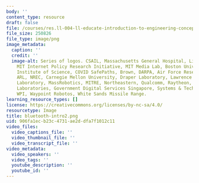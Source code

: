 ```yaml
---
body: ''
content_type: resource
draft: false
file: /courses/res.ll-004-ll-educate-introduction-to-engineering-concepts-spring-2022/bluetooth-intro2.png
file_size: 250826
file_type: image/png
image_metadata:
  caption: ''
  credit: ''
  image-alt: Series of logos. CSAIL, Massachusetts General Hospital, Lincoln Laboratory,
    MIT Internet Policy Research Initiative, MIT Media Lab, Boston University, Weizmann
    Institute of Science, COVID SafePaths, Brown, DARPA, Air Force Research Laboratory,
    ARL, NREC, Carnegie Mellon University, Draper Laboratory, Lawrence Livermore National
    Laboratory, MassRobotics, MITRE, Northeastern, Qualcomm, Raytheon, Sandia National
    Laboratories, Government Digital Services Singapore, Systems & Technology Research,
    WPI, Waypoint Robotos, White Sands Missile Range.
learning_resource_types: []
license: https://creativecommons.org/licenses/by-nc-sa/4.0/
resourcetype: Image
title: bluetooth-intro2.png
uid: 906fa1ec-b23c-4731-ae2d-dfa7f1012c11
video_files:
  video_captions_file: ''
  video_thumbnail_file: ''
  video_transcript_file: ''
video_metadata:
  video_speakers: ''
  video_tags: ''
  youtube_description: ''
  youtube_id: ''
---
```

